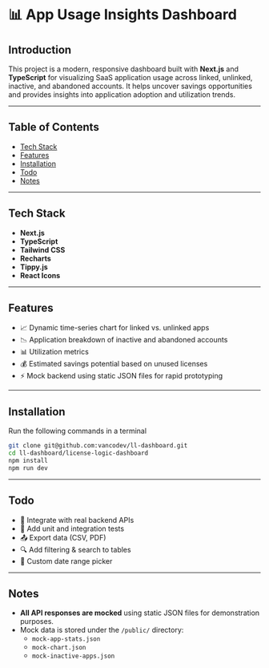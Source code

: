 # 📊 App Usage Insights Dashboard

## Introduction

This project is a modern, responsive dashboard built with **Next.js** and **TypeScript** for visualizing SaaS application usage across linked, unlinked, inactive, and abandoned accounts. It helps uncover savings opportunities and provides insights into application adoption and utilization trends.

---

## Table of Contents

- [Tech Stack](#tech-stack)
- [Features](#features)
- [Installation](#installation)
- [Todo](#todo)
- [Notes](#notes)

---

## Tech Stack

- **Next.js** 
- **TypeScript**
- **Tailwind CSS**
- **Recharts** 
- **Tippy.js** 
- **React Icons**

---

## Features

- 📈 Dynamic time-series chart for linked vs. unlinked apps  
- 📉 Application breakdown of inactive and abandoned accounts  
- 📊 Utilization metrics
- 💰 Estimated savings potential based on unused licenses  
- ⚡ Mock backend using static JSON files for rapid prototyping  

---

## Installation

Run the following commands in a terminal

```bash
git clone git@github.com:vancodev/ll-dashboard.git
cd ll-dashboard/license-logic-dashboard
npm install
npm run dev
```

---

## Todo

- 🔌 Integrate with real backend APIs
- 🧪 Add unit and integration tests
- 📤 Export data (CSV, PDF)
- 🔍 Add filtering & search to tables
- 📅 Custom date range picker

---

## Notes
- **All API responses are mocked** using static JSON files for demonstration purposes.
- Mock data is stored under the `/public/` directory:
  - `mock-app-stats.json`
  - `mock-chart.json`
  - `mock-inactive-apps.json`